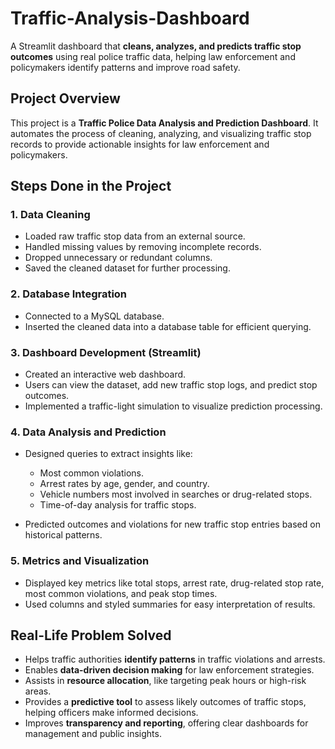 # Traffic-Analysis-Dashboard

A Streamlit dashboard that **cleans, analyzes, and predicts traffic stop outcomes** using real police traffic data, helping law enforcement and policymakers identify patterns and improve road safety.

## Project Overview

This project is a **Traffic Police Data Analysis and Prediction Dashboard**. It automates the process of cleaning, analyzing, and visualizing traffic stop records to provide actionable insights for law enforcement and policymakers.


## Steps Done in the Project

### 1. Data Cleaning

* Loaded raw traffic stop data from an external source.
* Handled missing values by removing incomplete records.
* Dropped unnecessary or redundant columns.
* Saved the cleaned dataset for further processing.

### 2. Database Integration

* Connected to a MySQL database.
* Inserted the cleaned data into a database table for efficient querying.

### 3. Dashboard Development (Streamlit)

* Created an interactive web dashboard.
* Users can view the dataset, add new traffic stop logs, and predict stop outcomes.
* Implemented a traffic-light simulation to visualize prediction processing.

### 4. Data Analysis and Prediction

* Designed queries to extract insights like:

  * Most common violations.
  * Arrest rates by age, gender, and country.
  * Vehicle numbers most involved in searches or drug-related stops.
  * Time-of-day analysis for traffic stops.
* Predicted outcomes and violations for new traffic stop entries based on historical patterns.

### 5. Metrics and Visualization

* Displayed key metrics like total stops, arrest rate, drug-related stop rate, most common violations, and peak stop times.
* Used columns and styled summaries for easy interpretation of results.

## Real-Life Problem Solved

* Helps traffic authorities **identify patterns** in traffic violations and arrests.
* Enables **data-driven decision making** for law enforcement strategies.
* Assists in **resource allocation**, like targeting peak hours or high-risk areas.
* Provides a **predictive tool** to assess likely outcomes of traffic stops, helping officers make informed decisions.
* Improves **transparency and reporting**, offering clear dashboards for management and public insights.



